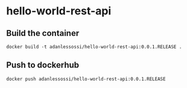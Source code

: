 # hello-world-rest-api

## Build the container
`docker build -t adanlessossi/hello-world-rest-api:0.0.1.RELEASE .`

## Push to dockerhub
`docker push adanlessossi/hello-world-rest-api:0.0.1.RELEASE`